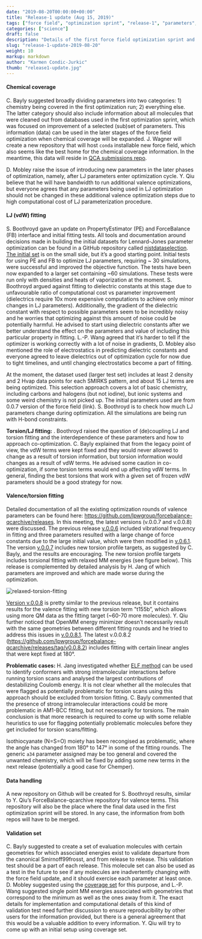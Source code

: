 ```yaml
---
date: "2019-08-20T00:00:00+00:00"
title: "Release-1 update (Aug 15, 2019)"
tags: ["force field", "optimization sprint", "release-1", "parameters", "datasets", "fitting", "ForceBalance", "PropertyEstimator", "properties", "torsions", "valence", "Lennard-Jones", "chemical coverage"]
categories: ["science"]
draft: false
description: "Details of the first force field optimization sprint and meeting notes from #release-1 call on Aug 15, 2019"
slug: "release-1-update-2019-08-20"
weight: 10
markup: markdown
author: "Karmen Condic-Jurkic"
thumb: "release1-update.jpg"
---
```



#### **Chemical coverage**

C. Bayly suggested broadly dividing parameters into two categories: 1) chemistry being covered in the first optimization run; 2) everything else. The latter category should also include information about all molecules that were cleaned out from databases used in the first optimization sprint, which was focused on improvement of a selected (sub)set of parameters. This information (data) can be used in the later stages of the force field optimization when chemical coverage will be expanded. J. Wagner will create a new repository that will host `conda` installable new force field, which also seems like the best home for the chemical coverage information. In the meantime, this data will reside in [QCA submissions repo](https://github.com/openforcefield/qca-dataset-submission).

D. Mobley raise the issue of introducing new parameters in the later phases of optimization, namely, after LJ parameters enter optimization cycle. Y. Qiu believe that he will have bandwidth to run additional valence optimizations, but everyone agrees that any parameters being used in LJ optimization should not be changed in these additional valence optimization steps due to high computational cost of LJ parameterization procedure.


#### **LJ (vdW) fitting**

S. Boothroyd gave an update on PropertyEstimator (PE) and ForceBalance (FB) interface and initial fitting tests. All tools and documentation around decisions made in building the initial datasets for Lennard-Jones parameter optimization can be found in a GitHub repository called [nistdataselection](https://github.com/openforcefield/nistdataselection). [The initial set](https://openforcefield.org/science/updates/propertyestimator-meeting-2019-08-08/) is on the small side, but it’s a good starting point. Initial tests for using PE and FB to optimize LJ parameters, requiring ~ 30 simulations, were successful and improved the objective function. The tests have been now expanded to a larger set containing ~60 simulations. These tests were run only with densities and heats of vaporization at the moment. S. Boothroyd argued against fitting to dielectric constants at this stage due to unfavourable ratio of computational cost vs parameter improvement (dielectrics require 10x more expensive computations to achieve only minor changes in LJ parameters). Additionally, the gradient of the dielectric constant with respect to possible parameters seem to be incredibly noisy and he worries that optimizing against this amount of noise could be potentially harmful. He advised to start using dielectric constants after we better understand the effect on the parameters and value of including this particular property in fitting. L.-P. Wang agreed that it’s harder to tell if the optimizer is working correctly with a lot of noise in gradients, D. Mobley also mentioned the role of electrostatics in predicting dielectric constants and everyone agreed to leave dielectrics out of optimization cycle for now due to tight timelines, and until changing electrostatics become a part of fitting.

At the moment, the dataset used (larger test set) includes at least 2 density and 2 Hvap data points for each SMIRKS pattern, and about 15 LJ terms are being optimized. This selection approach covers a lot of basic chemistry, including carbons and halogens (but not iodine), but ionic systems and some weird chemistry is not picked up. The initial parameters used are from 0.0.7 version of the force field (link). S. Boothroyd is to check how much LJ parameters change during optimization. All the simulations are being run with H-bond constraints.

**Torsion/LJ fitting:** . Boothroyd raised the question of (de)coupling LJ and torsion fitting and the interdependence of these parameters and how to approach co-optimization. C. Bayly explained that from the legacy point of view, the vdW terms were kept fixed and they would never allowed to change as a result of torsion information, but torsion information would changes as a result of vdW terms. He advised some caution in co-optimization, if some torsion terms would end up affecting vdW terms. In general, finding the best torsions that work with a given set of frozen vdW parameters should be a good strategy for now.


#### **Valence/torsion fitting**

Detailed documentation of all the existing optimization rounds of valence parameters can be found here: https://github.com/lpwgroup/forcebalance-qcarchive/releases. In this meeting, the latest versions (v.0.0.7 and v.0.0.8) were discussed. The previous release [v.0.0.6](https://github.com/lpwgroup/forcebalance-qcarchive/releases/tag/v0.0.6) included vibrational frequency in fitting and three parameters resulted with a large change of force constants due to the large initial value, which were then modified in [v.0.6.1](https://github.com/lpwgroup/forcebalance-qcarchive/releases/tag/v0.0.6.1). The version [v.0.0.7](https://github.com/lpwgroup/forcebalance-qcarchive/releases/tag/v0.0.7) includes new torsion profile targets, as suggested by C. Bayly, and the results are encouraging. The new torsion profile targets includes torsional fitting with relaxed MM energies (see figure below). This release is complemented by detailed analysis by H. Jang of which parameters are improved and which are made worse during the optimization.

![relaxed-torsion-fitting](relaxed-torsion-fitting.png "relaxed-torsion-fitting")

[Version v.0.0.8](https://github.com/lpwgroup/forcebalance-qcarchive/releases/tag/v0.0.8) is pretty similar to the previous release, but it contains results for the valence fitting with new torsion term "t155b”, which allows using more QM data as the fitting target (~60-70 more molecules). Y. Qiu further noticed that OpenMM energy minimizer doesn’t necessarily result with the same geometries between different fitting rounds and he tried to address this issues in [v.0.0.8.1](https://github.com/lpwgroup/forcebalance-qcarchive/releases/tag/v0.0.8.1). The latest v.0.0.8.2 (https://github.com/lpwgroup/forcebalance-qcarchive/releases/tag/v0.0.8.2) includes fitting with certain linear angles that were kept fixed at 180°.


**Problematic cases:** H. Jang investigated whether [ELF method](https://docs.eyesopen.com/toolkits/python/quacpactk/molchargetheory.html#elf-conformer-selection) can be used to identify conformers with strong intramolecular interactions before running torsion scans and analysed the largest contributions of destabilizing Coulomb energy. It is not clear whether all the molecules that were flagged as potentially problematic for torsion scans using this approach should be excluded from torsion fitting. C. Bayly commented that the presence of strong intramolecular interactions could be more problematic in AM1-BCC fitting, but not necessarily for torsions. The main conclusion is that more research is required to come up with some reliable heuristics to use for flagging potentially problematic molecules before they get included for torsion scans/fitting.

Isothiocyanate (N=S=O) moiety has been recongised as problematic, where the angle has changed from 180° to 147° in some of the fitting rounds. The generic `a34` parameter assigned may be too general and covered the unwanted chemistry, which will be fixed by adding some new terms in the next release (potentially a good case for Chemper).


#### **Data handling**

A new repository on Github will be created for S. Boothroyd results, similar to Y. Qiu’s ForceBalance-qcarchive repository for valence terms. This repository will also be the place where the final data used in the first optimization sprint will be stored. In any case, the information from both repos will have to be merged.


#### **Validation set**

C. Bayly suggested to create a set of evaluation molecules with certain geometries for which associated energies exist to validate departure from the canonical Smirnoff99frosst, and from release to release. This validation test should be a part of each release. This molecule set can also be used as a test in the future to see if any molecules are inadvertently changing with the force field update, and it should exercise each parameter at least once. D. Mobley suggested using the [coverage set](https://github.com/openforcefield/qca-dataset-submission/tree/master/2019-06-25-smirnoff99Frost-coverage) for this purpose, and L.-P. Wang suggested single point MM energies associated with geometries that correspond to the minimum as well as the ones away from it. The exact details for implementation and computational details of this kind of validation test need further discussion to ensure reproducibility by other users for the information provided, but there is a general agreement that this would be a valuable addition to every information. Y. Qiu will try to come up with an initial setup using coverage set.
